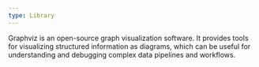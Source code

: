 ```yaml
---
type: Library
---
```


Graphviz is an open-source graph visualization software. It provides tools for visualizing structured information as diagrams, which can be useful for understanding and debugging complex data pipelines and workflows.